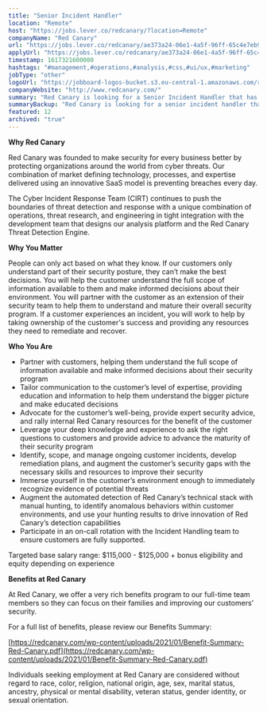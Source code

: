 ```yaml
---
title: "Senior Incident Handler"
location: "Remote"
host: "https://jobs.lever.co/redcanary/?location=Remote"
companyName: "Red Canary"
url: "https://jobs.lever.co/redcanary/ae373a24-06e1-4a5f-96ff-65c4e7eb9e8b"
applyUrl: "https://jobs.lever.co/redcanary/ae373a24-06e1-4a5f-96ff-65c4e7eb9e8b/apply"
timestamp: 1617321600000
hashtags: "#management,#operations,#analysis,#css,#ui/ux,#marketing"
jobType: "other"
logoUrl: "https://jobboard-logos-bucket.s3.eu-central-1.amazonaws.com/red-canary"
companyWebsite: "http://www.redcanary.com/"
summary: "Red Canary is looking for a Senior Incident Handler that has experience in: #management, #operations, #analysis."
summaryBackup: "Red Canary is looking for a senior incident handler that has experience in: #css, #ui/ux, #management."
featured: 12
archived: "true"
---
```


**Why Red Canary**

Red Canary was founded to make security for every business better by protecting organizations around the world from cyber threats. Our combination of market defining technology, processes, and expertise delivered using an innovative SaaS model is preventing breaches every day.

The Cyber Incident Response Team (CIRT) continues to push the boundaries of threat detection and response with a unique combination of operations, threat research, and engineering in tight integration with the development team that designs our analysis platform and the Red Canary Threat Detection Engine.

**Why You Matter**

People can only act based on what they know. If our customers only understand part of their security posture, they can’t make the best decisions. You will help the customer understand the full scope of information available to them and make informed decisions about their environment. You will partner with the customer as an extension of their security team to help them to understand and mature their overall security program. If a customer experiences an incident, you will work to help by taking ownership of the customer's success and providing any resources they need to remediate and recover.

**Who You Are**

*   Partner with customers, helping them understand the full scope of information available and make informed decisions about their security program
*   Tailor communication to the customer’s level of expertise, providing education and information to help them understand the bigger picture and make educated decisions
*   Advocate for the customer’s well-being, provide expert security advice, and rally internal Red Canary resources for the benefit of the customer
*   Leverage your deep knowledge and experience to ask the right questions to customers and provide advice to advance the maturity of their security program
*   Identify, scope, and manage ongoing customer incidents, develop remediation plans, and augment the customer’s security gaps with the necessary skills and resources to improve their security
*   Immerse yourself in the customer’s environment enough to immediately recognize evidence of potential threats 
*   Augment the automated detection of Red Canary’s technical stack with manual hunting, to identify anomalous behaviors within customer environments, and use your hunting results to drive innovation of Red Canary’s detection capabilities
*   Participate in an on-call rotation with the Incident Handling team to ensure customers are fully supported.

Targeted base salary range: $115,000 - $125,000 + bonus eligibility and equity depending on experience

**Benefits at Red Canary**

At Red Canary, we offer a very rich benefits program to our full-time team members so they can focus on their families and improving our customers’ security. 

For a full list of benefits, please review our Benefits Summary:

[https://redcanary.com/wp-content/uploads/2021/01/Benefit-Summary-Red-Canary.pdf](https://redcanary.com/wp-content/uploads/2021/01/Benefit-Summary-Red-Canary.pdf)

Individuals seeking employment at Red Canary are considered without regard to race, color, religion, national origin, age, sex, marital status, ancestry, physical or mental disability, veteran status, gender identity, or sexual orientation.
